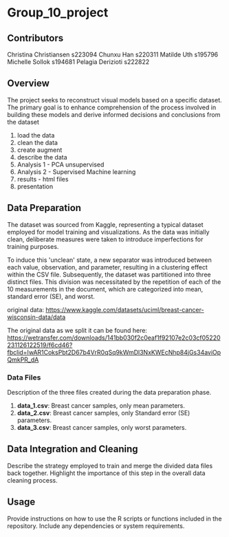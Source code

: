 # Group_10_project
## Contributors

Christina Christiansen s223094
Chunxu Han s220311
Matilde Uth s195796
Michelle Sollok s194681
Pelagia Derizioti s222822

## Overview
The project seeks to reconstruct visual models based on a specific dataset. The primary goal is to enhance comprehension of the process involved in building these models and derive informed decisions and conclusions from the dataset


1. load the data
2. clean the data
3. create augment
4. describe the data
5. Analysis 1 - PCA unsupervised
6. Analysis 2 - Supervised Machine learning
7. results - html files
8. presentation

## Data Preparation

The dataset was sourced from Kaggle, representing a typical dataset employed for model training and visualizations. As the data was initially clean, deliberate measures were taken to introduce imperfections for training purposes.

To induce this 'unclean' state, a new separator was introduced between each value, observation, and parameter, resulting in a clustering effect within the CSV file. Subsequently, the dataset was partitioned into three distinct files. This division was necessitated by the repetition of each of the 10 measurements in the document, which are categorized into mean, standard error (SE), and worst.

original data: https://www.kaggle.com/datasets/uciml/breast-cancer-wisconsin-data/data 

The original data as we split it can be found here: https://wetransfer.com/downloads/141bb030f2c0eaf1f92107e2c03cf05220231126122519/f6cd46?fbclid=IwAR1CoksPbt2D67b4VrR0qSq9kWmDl3NxKWEcNhp84jGs34aviOpQmkPR_dA 

### Data Files

Description of the three files created during the data preparation phase.

1. **data_1.csv**: Breast cancer samples, only mean parameters.
2. **data_2.csv**: Breast cancer samples, only Standard error (SE) parameters.
3. **data_3.csv**: Breast cancer samples, only worst parameters.

## Data Integration and Cleaning

Describe the strategy employed to train and merge the divided data files back together. Highlight the importance of this step in the overall data cleaning process.

## Usage

Provide instructions on how to use the R scripts or functions included in the repository. Include any dependencies or system requirements.



